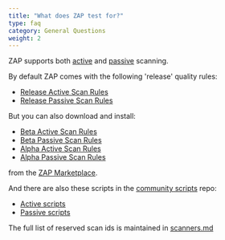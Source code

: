 ```yaml
---
title: "What does ZAP test for?"
type: faq
category: General Questions
weight: 2
---
```


ZAP supports both [active](https://github.com/zaproxy/zap-core-help/wiki/HelpStartConceptsAscan) and [passive](https://github.com/zaproxy/zap-core-help/wiki/HelpStartConceptsPscan) scanning.

By default ZAP comes with the following 'release' quality rules:

  * [Release Active Scan Rules](https://github.com/zaproxy/zap-core-help/wiki/HelpAddonsAscanrulesAscanrules)
  * [Release Passive Scan Rules](https://github.com/zaproxy/zap-core-help/wiki/HelpAddonsPscanrulesPscanrules)

But you can also download and install:

  * [Beta Active Scan Rules](https://github.com/zaproxy/zap-extensions/wiki/HelpAddonsAscanrulesBetaAscanbeta)
  * [Beta Passive Scan Rules](https://github.com/zaproxy/zap-extensions/wiki/HelpAddonsPscanrulesBetaPscanbeta)
  * [Alpha Active Scan Rules](https://github.com/zaproxy/zap-extensions/wiki/HelpAddonsAscanrulesAlphaAscanalpha)
  * [Alpha Passive Scan Rules](https://github.com/zaproxy/zap-extensions/wiki/HelpAddonsPscanrulesAlphaPscanalpha)

from the [ZAP Marketplace](https://github.com/zaproxy/zap-extensions/wiki).

And there are also these scripts in the [community
scripts](https://github.com/zaproxy/community-scripts) repo:

  * [Active scripts](https://github.com/zaproxy/community-scripts/tree/master/active)
  * [Passive scripts](https://github.com/zaproxy/community-scripts/tree/master/passive)

The full list of reserved scan ids is maintained in
[scanners.md](https://github.com/zaproxy/zaproxy/blob/develop/docs/scanners.md)
